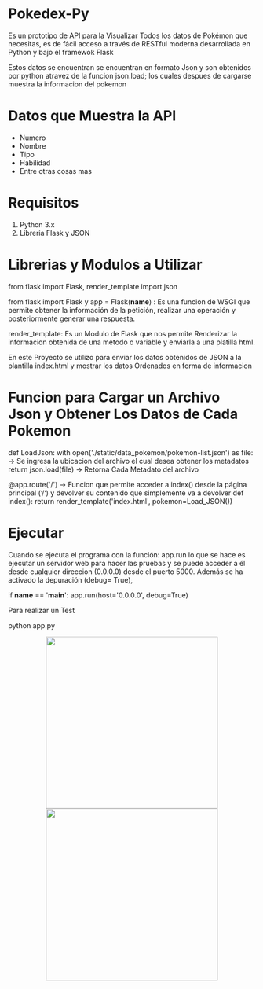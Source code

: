 # Pokedex-Py

Es un prototipo de API para la Visualizar Todos los datos de Pokémon que necesitas, es de fácil acceso a través de RESTful moderna desarrollada en Python y bajo el framewok Flask

Estos datos se encuentran se encuentran en formato Json y son obtenidos por python atravez de la funcion json.load; los cuales despues de cargarse muestra la informacion del pokemon

# Datos que Muestra la API 

  * Numero
  * Nombre
  * Tipo
  * Habilidad
  * Entre otras cosas mas

# Requisitos

1. Python 3.x
2. Libreria Flask y JSON
  
  # Librerias y Modulos a Utilizar 
 
 from flask import Flask, render_template
 import json

from flask import Flask y app = Flask(__name__) : Es una funcion de  WSGI que permite obtener la información de la petición, realizar una operación y posteriormente generar una respuesta.

render_template: Es un Modulo de Flask que nos permite Renderizar la informacion obtenida de una metodo o variable y enviarla a una platilla html.

En este Proyecto se utilizo para enviar los datos obtenidos de JSON a la plantilla index.html y mostrar los datos Ordenados en forma de informacion
  
  # Funcion para Cargar un Archivo Json y Obtener Los Datos de Cada Pokemon  
  
  def LoadJson:
    with open('./static/data_pokemon/pokemon-list.json') as file:  -> Se ingresa la ubicacion del archivo el cual desea obtener los                                                                            metadatos
    return json.load(file)   -> Retorna Cada Metadato del archivo
    
@app.route('/')  -> Funcion que permite acceder a index() desde la página principal (‘/‘) y devolver su contenido que simplemente va a devolver
def index():
	return render_template('index.html', pokemon=Load_JSON())
 
# Ejecutar 

Cuando se ejecuta el programa con la función: app.run lo que se hace es ejecutar un servidor web para hacer las pruebas y se puede acceder a él desde cualquier direccion (0.0.0.0) desde el puerto 5000. Además se ha activado la depuración (debug= True),

if __name__ == '__main__':
  app.run(host='0.0.0.0', debug=True)
  
Para realizar un Test 

python app.py

<p align="center"> <img src="your_relative_path_here" width="350"/> <img src="your_relative_path_here_number_2_large_name" width="350"/> </p> 
